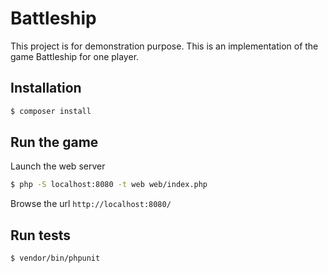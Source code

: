 Battleship
==========

This project is for demonstration purpose.
This is an implementation of the game Battleship for one player.

Installation
------------

```bash
$ composer install
```

Run the game
------------

Launch the web server
```bash
$ php -S localhost:8080 -t web web/index.php
```

Browse the url `http://localhost:8080/`

Run tests
---------

```bash
$ vendor/bin/phpunit
```